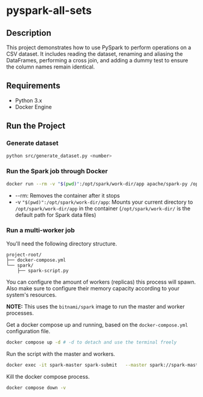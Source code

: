 # pyspark-all-sets

## Description

This project demonstrates how to use PySpark to perform operations on a CSV dataset. It includes reading the dataset, renaming and aliasing the DataFrames, performing a cross join, and adding a dummy test to ensure the column names remain identical.

## Requirements

- Python 3.x
- Docker Engine

## Run the Project

### Generate dataset

```bash
python src/generate_dataset.py <number>
```

### Run the Spark job through Docker

```bash
docker run --rm -v "$(pwd)":/opt/spark/work-dir/app apache/spark-py /opt/spark/bin/spark-submit app/src/main.py
```

- --rm: Removes the container after it stops
- -v `"$(pwd)":/opt/spark/work-dir/app`: Mounts your current directory to `/opt/spark/work-dir/app` in the container (`/opt/spark/work-dir/` is the default path for Spark data files)



### Run a multi-worker job
You'll need the following directory structure.
```
project-root/
├── docker-compose.yml
└── spark/
    ├── spark-script.py
```

You can configure the amount of workers (replicas) this process will spawn. Also make sure to configure their memory capacity according to your system's resources. 

**NOTE:** This uses the `bitnami/spark` image to run the master and worker processes.

Get a docker compose up and running, based on the `docker-compose.yml` configuration file.
```bash
docker compose up -d # -d to detach and use the terminal freely
```

Run the script with the master and workers.
```bash
docker exec -it spark-master spark-submit   --master spark://spark-master:7077   /opt/spark-app/spark-script.py
```

Kill the docker compose process.
```bash
docker compose down -v
```
